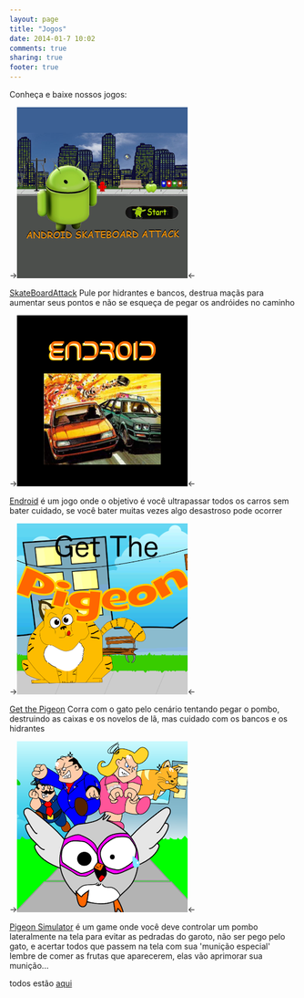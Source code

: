 ```yaml
---
layout: page
title: "Jogos"
date: 2014-01-7 10:02
comments: true
sharing: true
footer: true
---
```

Conheça e baixe nossos jogos:

->![asa](/images/games/asa.png "asa")<-

[SkateBoardAttack](https://play.google.com/store/apps/details?id=aftersixgames.com)
Pule por hidrantes e bancos, destrua maçãs para aumentar seus pontos e não se esqueça de pegar os andróides no caminho

->![endroid](/images/games/endroid.png "endroid")<-

[Endroid](https://play.google.com/store/apps/details?id=com.aftersixapps.endroid)
é um jogo onde o objetivo é você ultrapassar todos os carros sem bater
cuidado, se você bater muitas vezes algo desastroso pode ocorrer

->![get te pigeon](/images/games/get_the_pigeon.png "Get the pigeon")<-

[Get the Pigeon](https://play.google.com/store/apps/details?id=aftersixgames.gtp.com)
Corra com o gato pelo cenário tentando pegar o pombo, destruindo as caixas e os novelos de lã, mas cuidado com os bancos e os hidrantes

->![pigeon simulator](/images/games/pigeon_simulator.png "pigeon_simulator")<-

[Pigeon Simulator](https://play.google.com/store/apps/details?id=com.aftersixgames.pigeonsimulator)
é um game onde você deve controlar um pombo lateralmente na tela para evitar as pedradas do garoto, não ser pego pelo gato, e acertar todos que passem na tela com sua 'munição especial'
lembre de comer as frutas que aparecerem, elas vão aprimorar sua munição...

todos estão [aqui](https://play.google.com/store/apps/developer?id=AfterSixApps)
